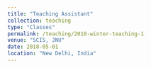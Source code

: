 ```yaml
---
title: "Teaching Assistant"
collection: teaching
type: "Classes"
permalink: /teaching/2018-winter-teaching-1
venue: "SCIS, JNU"
date: 2018-05-01
location: "New Delhi, India"
---
```

